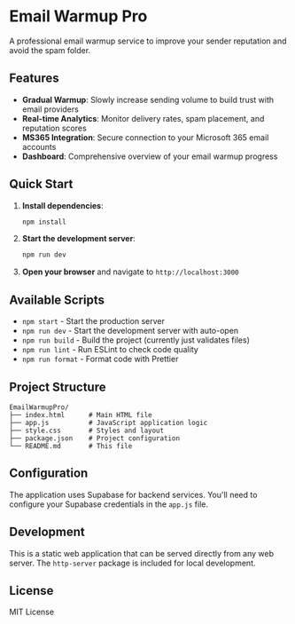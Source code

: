 # Email Warmup Pro

A professional email warmup service to improve your sender reputation and avoid the spam folder.

## Features

- **Gradual Warmup**: Slowly increase sending volume to build trust with email providers
- **Real-time Analytics**: Monitor delivery rates, spam placement, and reputation scores
- **MS365 Integration**: Secure connection to your Microsoft 365 email accounts
- **Dashboard**: Comprehensive overview of your email warmup progress

## Quick Start

1. **Install dependencies**:
   ```bash
   npm install
   ```

2. **Start the development server**:
   ```bash
   npm run dev
   ```

3. **Open your browser** and navigate to `http://localhost:3000`

## Available Scripts

- `npm start` - Start the production server
- `npm run dev` - Start the development server with auto-open
- `npm run build` - Build the project (currently just validates files)
- `npm run lint` - Run ESLint to check code quality
- `npm run format` - Format code with Prettier

## Project Structure

```
EmailWarmupPro/
├── index.html      # Main HTML file
├── app.js          # JavaScript application logic
├── style.css       # Styles and layout
├── package.json    # Project configuration
└── README.md       # This file
```

## Configuration

The application uses Supabase for backend services. You'll need to configure your Supabase credentials in the `app.js` file.

## Development

This is a static web application that can be served directly from any web server. The `http-server` package is included for local development.

## License

MIT License
